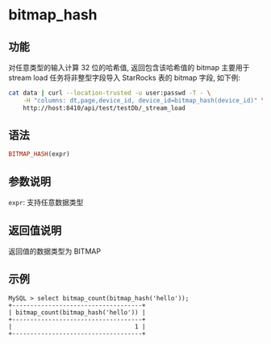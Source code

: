 # bitmap_hash

## 功能

对任意类型的输入计算 32 位的哈希值, 返回包含该哈希值的 bitmap
主要用于 stream load 任务将非整型字段导入 StarRocks 表的 bitmap 字段, 如下例:

```bash
cat data | curl --location-trusted -u user:passwd -T - \
    -H "columns: dt,page,device_id, device_id=bitmap_hash(device_id)" \
    http://host:8410/api/test/testDb/_stream_load
```

## 语法

```Haskell
BITMAP_HASH(expr)
```

## 参数说明

`expr`: 支持任意数据类型

## 返回值说明

返回值的数据类型为 BITMAP

## 示例

```Plain Text
MySQL > select bitmap_count(bitmap_hash('hello'));
+------------------------------------+
| bitmap_count(bitmap_hash('hello')) |
+------------------------------------+
|                                  1 |
+------------------------------------+
```
